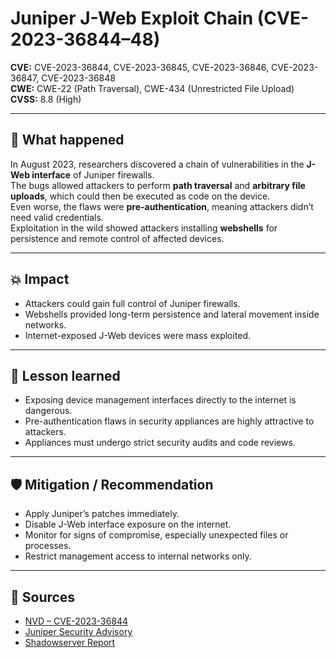 # Juniper J-Web Exploit Chain (CVE-2023-36844–48)

**CVE:** CVE-2023-36844, CVE-2023-36845, CVE-2023-36846, CVE-2023-36847, CVE-2023-36848  
**CWE:** CWE-22 (Path Traversal), CWE-434 (Unrestricted File Upload)  
**CVSS:** 8.8 (High)  

---

## 📝 What happened
In August 2023, researchers discovered a chain of vulnerabilities in the **J-Web interface** of Juniper firewalls.  
The bugs allowed attackers to perform **path traversal** and **arbitrary file uploads**, which could then be executed as code on the device.  
Even worse, the flaws were **pre-authentication**, meaning attackers didn’t need valid credentials.  
Exploitation in the wild showed attackers installing **webshells** for persistence and remote control of affected devices.  

---

## 💥 Impact
- Attackers could gain full control of Juniper firewalls.  
- Webshells provided long-term persistence and lateral movement inside networks.  
- Internet-exposed J-Web devices were mass exploited.  

---

## 🔑 Lesson learned
- Exposing device management interfaces directly to the internet is dangerous.  
- Pre-authentication flaws in security appliances are highly attractive to attackers.  
- Appliances must undergo strict security audits and code reviews.  

---

## 🛡️ Mitigation / Recommendation
- Apply Juniper’s patches immediately.  
- Disable J-Web interface exposure on the internet.  
- Monitor for signs of compromise, especially unexpected files or processes.  
- Restrict management access to internal networks only.  

---

## 🔗 Sources
- [NVD – CVE-2023-36844](https://nvd.nist.gov/vuln/detail/CVE-2023-36844)  
- [Juniper Security Advisory](https://supportportal.juniper.net/s/article/2023-08-Security-Bulletin-J-Web-Remote-Code-Execution-Vulnerabilities)  
- [Shadowserver Report](https://www.shadowserver.org/news/juniper-exploited/)  
